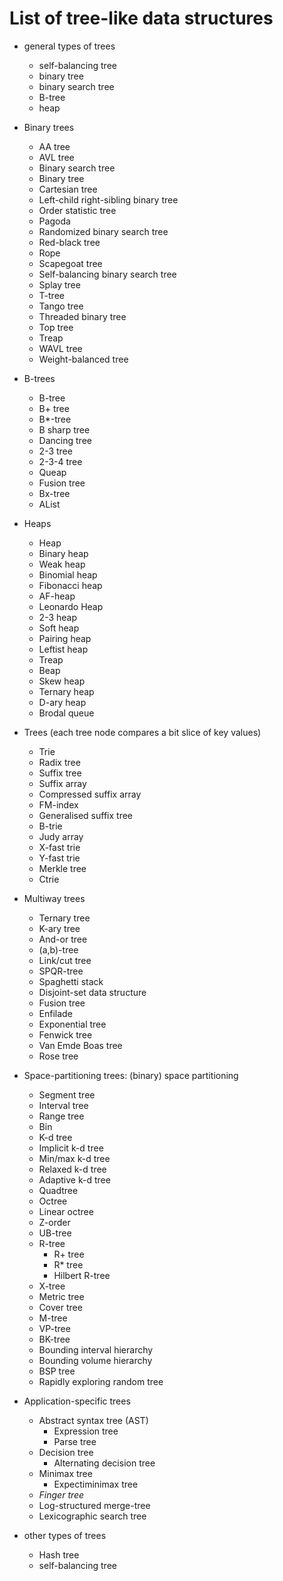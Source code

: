 # List of tree-like data structures


* general types of trees
  - self-balancing tree
  - binary tree
  - binary search tree
  - B-tree
  - heap


* Binary trees
  - AA tree
  - AVL tree
  - Binary search tree
  - Binary tree
  - Cartesian tree
  - Left-child right-sibling binary tree
  - Order statistic tree
  - Pagoda
  - Randomized binary search tree
  - Red-black tree
  - Rope
  - Scapegoat tree
  - Self-balancing binary search tree
  - Splay tree
  - T-tree
  - Tango tree
  - Threaded binary tree
  - Top tree
  - Treap
  - WAVL tree
  - Weight-balanced tree

* B-trees
  - B-tree
  - B+ tree
  - B*-tree
  - B sharp tree
  - Dancing tree
  - 2-3 tree
  - 2-3-4 tree
  - Queap
  - Fusion tree
  - Bx-tree
  - AList

* Heaps
  - Heap
  - Binary heap
  - Weak heap
  - Binomial heap
  - Fibonacci heap
  - AF-heap
  - Leonardo Heap
  - 2-3 heap
  - Soft heap
  - Pairing heap
  - Leftist heap
  - Treap
  - Beap
  - Skew heap
  - Ternary heap
  - D-ary heap
  - Brodal queue

* Trees (each tree node compares a bit slice of key values)
  - Trie
  - Radix tree
  - Suffix tree
  - Suffix array
  - Compressed suffix array
  - FM-index
  - Generalised suffix tree
  - B-trie
  - Judy array
  - X-fast trie
  - Y-fast trie
  - Merkle tree
  - Ctrie

* Multiway trees
  - Ternary tree
  - K-ary tree
  - And-or tree
  - (a,b)-tree
  - Link/cut tree
  - SPQR-tree
  - Spaghetti stack
  - Disjoint-set data structure
  - Fusion tree
  - Enfilade
  - Exponential tree
  - Fenwick tree
  - Van Emde Boas tree
  - Rose tree

* Space-partitioning trees: (binary) space partitioning
  - Segment tree
  - Interval tree
  - Range tree
  - Bin
  - K-d tree
  - Implicit k-d tree
  - Min/max k-d tree
  - Relaxed k-d tree
  - Adaptive k-d tree
  - Quadtree
  - Octree
  - Linear octree
  - Z-order
  - UB-tree
  - R-tree
    - R+ tree
    - R* tree
    - Hilbert R-tree
  - X-tree
  - Metric tree
  - Cover tree
  - M-tree
  - VP-tree
  - BK-tree
  - Bounding interval hierarchy
  - Bounding volume hierarchy
  - BSP tree
  - Rapidly exploring random tree

* Application-specific trees
  - Abstract syntax tree (AST)
    - Expression tree
    - Parse tree
  - Decision tree
    - Alternating decision tree
  - Minimax tree
    - Expectiminimax tree
  - *Finger tree*
  - Log-structured merge-tree
  - Lexicographic search tree

* other types of trees
  - Hash tree
  - self-balancing tree
